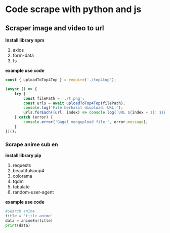# Code scrape with python and js 

## Scraper image and video to url 

__Install library npm__

1. axios
2. form-data
3. fs

__example use code__
```javascript
const { uploadToTop4Top } = require('./top4top');

(async () => {
    try {
        const filePath = './t.png';
        const urls = await uploadToTop4Top(filePath);
        console.log('File berhasil diupload. URL:');
        urls.forEach((url, index) => console.log(`URL ${index + 1}: ${url}`));
    } catch (error) {
        console.error('Gagal mengupload file:', error.message);
    }
})();

```
### Scrape anime sub en 

__install library pip__
1. requests
2. beautifulsoup4
3. colorama
4. tqdm
5. tabulate
6. random-user-agent

__example use code__
```python
#Search anime
title = 'title anime'
data = animeEn(title)
print(data)
```
